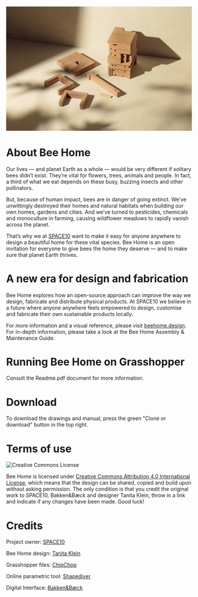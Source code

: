 ![SPACE10 Bee Home — Photo by Irina Boersma](SPACE10-Bee_Home_Makery_Process-Web-Photo_by_Irina_Boersma_04.jpg)

# About Bee Home

 Our lives — and planet Earth as a whole — would be very different if solitary bees didn’t exist. They’re vital for flowers, trees, animals and people. In fact, a third of what we eat depends on these busy, buzzing insects and other pollinators.
 
But, because of human impact, bees are in danger of going extinct. We’ve unwittingly destroyed their homes and natural habitats when building our own homes, gardens and cities. And we’ve turned to pesticides, chemicals and monoculture in farming, causing wildflower meadows to rapidly vanish across the planet.

That’s why we at [SPACE10](https://space10.com) want to make it easy for anyone anywhere to design a beautiful home for these vital species. Bee Home is an open invitation for everyone to give bees the home they deserve — and to make sure that planet Earth thrives.
 
 
# A new era for design and fabrication
 
 Bee Home explores how an open-source approach can improve the way we design, fabricate and distribute physical products. At SPACE10 we believe in a future where anyone anywhere feels empowered to design, customise and fabricate their own sustainable products locally.
 
For more information and a visual reference, please visit [beehome.design](https://www.beehome.design). For in-depth information, please take a look at the Bee Home Assembly & Maintenance Guide.


# Running Bee Home on Grasshopper

Consult the Readme.pdf document for more information. 
 
 
# Download

 To download the drawings and manual, press the green "Clone or download" button in the top right.


# Terms of use

 ![Creative Commons License](https://i.creativecommons.org/l/by/4.0/88x31.png)

 Bee Home is licensed under [Creative Commons Attribution 4.0 International License](https://creativecommons.org/licenses/by/4.0/), which means that the design can be shared, copied and build upon without asking permission. The only condition is that you credit the original work to SPACE10, Bakken&Bæck and designer Tanita Klein, throw in a link and indicate if any changes have been made.
Good luck!


# Credits

Project owner: [SPACE10](https://space10.com)

Bee Home design: [Tanita Klein](https://tanitaklein.com) 

Grasshopper files: [ChipChop](https://www.chipchop.dk)

Online parametric tool: [Shapediver](https://www.shapediver.com)

Digital Interface: [Bakken&Bæck](https://bakkenbaeck.com)
